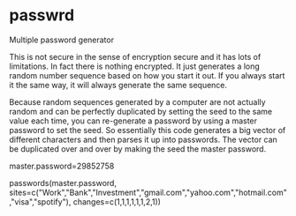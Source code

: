 # passwrd
Multiple password generator

This is not secure in the sense of encryption secure and it has lots of limitations. In fact there is nothing
encrypted. It just generates a long random number sequence based on how you start it out. If you always start it
the same way, it will always generate the same sequence.

Because random sequences generated by a computer are not actually random and can be perfectly duplicated by
setting the seed to the same value each time, you can re-generate a password by using a master password to set
the seed. So essentially this code generates a big vector of different characters and then parses it up into 
passwords. The vector can be duplicated over and over by making the seed the master password.

master.password=29852758

passwords(master.password, sites=c("Work","Bank","Investment","gmail.com","yahoo.com","hotmail.com","visa","spotify"), changes=c(1,1,1,1,1,1,2,1))
